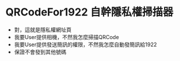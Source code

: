 # QRCodeFor1922 自幹隱私權掃描器
- 對，這就是隱私權網址頁
- 我要User提供相機，不然我怎麼掃描QRCode
- 我要User提供發送簡訊的權限，不然我怎麼自動發簡訊給1922
- 保證不會發到其他號碼

